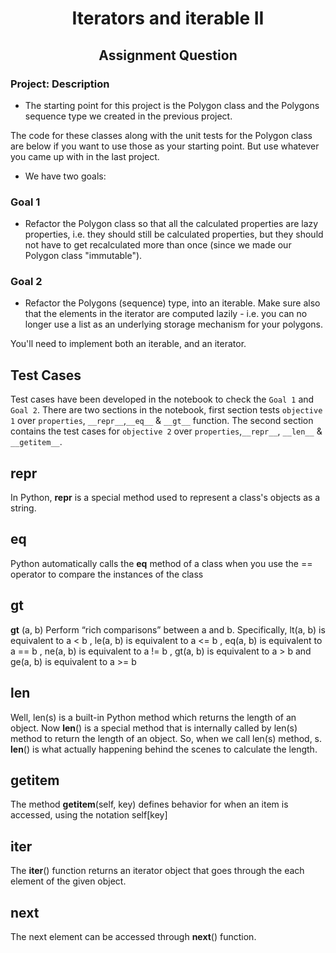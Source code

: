 <h1 align="center">Iterators and iterable II </h1>

<h2 align="center"> Assignment Question </h2>


### Project: Description

* The starting point for this project is the Polygon class and the Polygons sequence type we created in the previous project.

The code for these classes along with the unit tests for the Polygon class are below if you want to use those as your starting point. But use whatever you came up with in the last project.
* We have two goals:

### Goal 1

* Refactor the Polygon class so that all the calculated properties are lazy properties, i.e. they should still be calculated properties, but they should not have to get recalculated more than once (since we made our Polygon class "immutable").

### Goal 2
* Refactor the Polygons (sequence) type, into an iterable. Make sure also that the elements in the iterator are computed lazily - i.e. you can no longer use a list as an underlying storage mechanism for your polygons.

You'll need to implement both an iterable, and an iterator.


## Test Cases

Test cases have been developed in the notebook to check the `Goal 1` and `Goal 2`. There are two sections in the notebook, first section tests `objective 1` over `properties`, `__repr__`,`__eq__` & `__gt__` function. The second section contains the test cases for `objective 2` over `properties`,`__repr__`, `__len__` & `__getitem__`.

## __repr__
In Python, __repr__ is a special method used to represent a class's objects as a string.

## __eq__
Python automatically calls the __eq__ method of a class when you use the == operator to compare the instances of the class

## __gt__
__gt__ (a, b) Perform “rich comparisons” between a and b. Specifically, lt(a, b) is equivalent to a < b , le(a, b) is equivalent to a <= b , eq(a, b) is equivalent to a == b , ne(a, b) is equivalent to a != b , gt(a, b) is equivalent to a > b and ge(a, b) is equivalent to a >= b
## __len__
Well, len(s) is a built-in Python method which returns the length of an object. Now __len__() is a special method that is internally called by len(s) method to return the length of an object. So, when we call len(s) method, s. __len__() is what actually happening behind the scenes to calculate the length.

## __getitem__
The method __getitem__(self, key) defines behavior for when an item is accessed, using the notation self[key]

## __iter__
The __iter__() function returns an iterator object that goes through the each element of the given object. 

## __next__
The next element can be accessed through __next__() function.